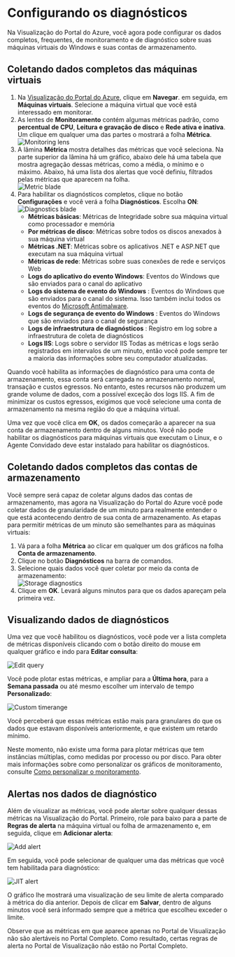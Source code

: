 ﻿<properties 
	pageTitle="Como usar o diagnóstico" 
	description="Saiba como configurar o diagnóstico para os seus recursos no Azure." 
	authors="stepsic-microsoft-com" 
	manager="kamrani" 
	editor="" 
	services="application-insights" 
	documentationCenter=""/>

<tags 
	ms.service="application-insights" 
	ms.workload="tbd" 
	ms.tgt_pltfrm="ibiza" 
	ms.devlang="na" 
	ms.topic="article" 
	ms.date="2014-11-04" 
	ms.author="stepsic"/>

# Configurando os diagnósticos

Na Visualização do Portal do Azure, você agora pode configurar os dados completos, frequentes, de monitoramento e de diagnóstico sobre suas máquinas virtuais do Windows e suas contas de armazenamento.

## Coletando dados completos das máquinas virtuais
1. Na [Visualização do Portal do Azure](https://portal.azure.com/), clique em **Navegar**. em seguida, em **Máquinas virtuais**. Selecione a máquina virtual que você está interessado em monitorar.
2. As lentes de **Monitoramento** contém algumas métricas padrão, como **percentual de CPU**, **Leitura e gravação de disco** e **Rede ativa e inativa**. Um clique em qualquer uma das partes o mostrará a folha **Métrica**.  
    ![Monitoring lens](./media/insights-how-to-use-diagnostics/Insights_VMMonitoringLens.png)
3. A lâmina **Métrica** mostra detalhes das métricas que você seleciona. Na parte superior da lâmina há um gráfico, abaixo dele há uma tabela que mostra agregação dessas métricas, como a média, o mínimo e o máximo. Abaixo, há uma lista dos alertas que você definiu, filtrados pelas métricas que aparecem na folha.  
    ![Metric blade](./media/insights-how-to-use-diagnostics/Insights_VMMetricBlade.png)
4. Para habilitar os diagnósticos completos, clique no botão **Configurações** e você verá a folha **Diagnósticos**. Escolha **ON**:  
    ![Diagnostics blade](./media/insights-how-to-use-diagnostics/Insights_VMDiagnosticsBlade.png)
    - **Métricas básicas**: Métricas de Integridade sobre sua máquina virtual como processador e memória 
    - **Por métricas de disco**: Métricas sobre todos os discos anexados à sua máquina virtual
    - **Métricas .NET**: Métricas sobre os aplicativos .NET e ASP.NET que executam na sua máquina virtual
    - **Métricas de rede**: Métricas sobre suas conexões de rede e serviços Web
    - **Logs do aplicativo do evento Windows**: Eventos do Windows que são enviados para o canal do aplicativo
    - **Logs do sistema de evento do Windows** : Eventos do Windows que são enviados para o canal do sistema. Isso também inclui todos os eventos do [Microsoft Antimalware](http://go.microsoft.com/fwlink/?LinkID=404171&clcid=0x409). 
    - **Logs de segurança de evento do Windows** : Eventos do Windows que são enviados para o canal de segurança
    - **Logs de infraestrutura de diagnósticos** : Registro em log sobre a infraestrutura de coleta de diagnósticos
    - **Logs IIS**: Logs sobre o servidor IIS
    Todas as métricas e logs serão registrados em intervalos de um minuto, então você pode sempre ter a maioria das informações sobre seu computador atualizadas.

Quando você habilita as informações de diagnóstico para uma conta de armazenamento, essa conta será carregada no armazenamento normal, transação e custos egressos. No entanto, estes recursos não produzem um grande volume de dados, com a possível exceção dos logs IIS. A fim de minimizar os custos egressos, exigimos que você selecione uma conta de armazenamento na mesma região do que a máquina virtual.

Uma vez que você clica em **OK**, os dados começarão a aparecer na sua conta de armazenamento dentro de alguns minutos. Você não pode habilitar os diagnósticos para máquinas virtuais que executam o Linux, e o Agente Convidado deve estar instalado para habilitar os diagnósticos.

## Coletando dados completos das contas de armazenamento

Você sempre será capaz de coletar alguns dados das contas de armazenamento, mas agora na Visualização do Portal do Azure você pode coletar dados de granularidade de um minuto para realmente entender o que está acontecendo dentro de sua conta de armazenamento. As etapas para permitir métricas de um minuto são semelhantes para as máquinas virtuais:

1. Vá para a folha **Métrica** ao clicar em qualquer um dos gráficos na folha **Conta de armazenamento**.
2. Clique no botão **Diagnósticos** na barra de comandos.
3. Selecione quais dados você quer coletar por meio da conta de armazenamento:  
    ![Storage diagnostics](./media/insights-how-to-use-diagnostics/Insights_StorageDiagnostics.png)
4.  Clique em **OK**. Levará alguns minutos para que os dados apareçam pela primeira vez.

## Visualizando dados de diagnósticos 

Uma vez que você habilitou os diagnósticos, você pode ver a lista completa de métricas disponíveis clicando com o botão direito do mouse em qualquer gráfico e indo para **Editar consulta**:

![Edit query](./media/insights-how-to-use-diagnostics/Insights_VMEditQuery.png)

Você pode plotar estas métricas, e ampliar para a **Última hora**, para a **Semana passada** ou até mesmo escolher um intervalo de tempo **Personalizado**:
 
![Custom timerange](./media/insights-how-to-use-diagnostics/Insights_VMCustomTime.png)

Você perceberá que essas métricas estão mais para granulares do que os dados que estavam disponíveis anteriormente, e que existem um retardo mínimo.

Neste momento, não existe uma forma para plotar métricas que tem instâncias múltiplas, como medidas por processo ou por disco. Para obter mais informações sobre como personalizar os gráficos de monitoramento, consulte [Como personalizar o monitoramento](http://go.microsoft.com/fwlink/?LinkID=394523&clcid=0x409).

## Alertas nos dados de diagnóstico

Além de visualizar as métricas, você pode alertar sobre qualquer dessas métricas na Visualização do Portal. Primeiro, role para baixo para a parte de **Regras de alerta** na máquina virtual ou folha de armazenamento e, em seguida, clique em **Adicionar alerta**:

![Add alert](./media/insights-how-to-use-diagnostics/Insights_VMAlerts.png)

Em seguida, você pode selecionar de qualquer uma das métricas que você tem habilitada para diagnóstico:

![JIT alert](./media/insights-how-to-use-diagnostics/Insights_VMJITAlert.png)

O gráfico lhe mostrará uma visualização de seu limite de alerta comparado à métrica do dia anterior. Depois de clicar em **Salvar**, dentro de alguns minutos você será informado sempre que a métrica que escolheu exceder o limite. 

Observe que as métricas em que aparece apenas no Portal de Visualização não são alertáveis no Portal Completo. Como resultado, certas regras de alerta no Portal de Visualização não estão no Portal Completo.

<!--HONumber=46--> 
